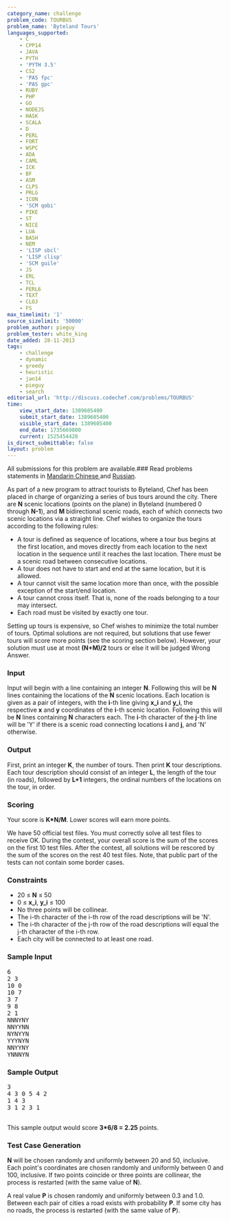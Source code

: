 ```yaml
---
category_name: challenge
problem_code: TOURBUS
problem_name: 'Byteland Tours'
languages_supported:
    - C
    - CPP14
    - JAVA
    - PYTH
    - 'PYTH 3.5'
    - CS2
    - 'PAS fpc'
    - 'PAS gpc'
    - RUBY
    - PHP
    - GO
    - NODEJS
    - HASK
    - SCALA
    - D
    - PERL
    - FORT
    - WSPC
    - ADA
    - CAML
    - ICK
    - BF
    - ASM
    - CLPS
    - PRLG
    - ICON
    - 'SCM qobi'
    - PIKE
    - ST
    - NICE
    - LUA
    - BASH
    - NEM
    - 'LISP sbcl'
    - 'LISP clisp'
    - 'SCM guile'
    - JS
    - ERL
    - TCL
    - PERL6
    - TEXT
    - CLOJ
    - FS
max_timelimit: '1'
source_sizelimit: '50000'
problem_author: pieguy
problem_tester: white_king
date_added: 28-11-2013
tags:
    - challenge
    - dynamic
    - greedy
    - heuristic
    - jan14
    - pieguy
    - search
editorial_url: 'http://discuss.codechef.com/problems/TOURBUS'
time:
    view_start_date: 1389605400
    submit_start_date: 1389605400
    visible_start_date: 1389605400
    end_date: 1735669800
    current: 1525454428
is_direct_submittable: false
layout: problem
---
```

All submissions for this problem are available.###  Read problems statements in [Mandarin Chinese ](http://www.codechef.com/download/translated/JAN14/mandarin/TOURBUS.pdf) and [Russian](http://www.codechef.com/download/translated/JAN14/russian/TOURBUS.pdf).

As part of a new program to attract tourists to Byteland, Chef has been placed in charge of organizing a series of bus tours around the city. There are **N** scenic locations (points on the plane) in Byteland (numbered 0 through **N-1**), and **M** bidirectional scenic roads, each of which connects two scenic locations via a straight line. Chef wishes to organize the tours according to the following rules:

- A tour is defined as sequence of locations, where a tour bus begins at the first location, and moves directly from each location to the next location in the sequence until it reaches the last location. There must be a scenic road between consecutive locations.
- A tour does not have to start and end at the same location, but it is allowed.
- A tour cannot visit the same location more than once, with the possible exception of the start/end location.
- A tour cannot cross itself. That is, none of the roads belonging to a tour may intersect.
- Each road must be visited by exactly one tour.

Setting up tours is expensive, so Chef wishes to minimize the total number of tours. Optimal solutions are not required, but solutions that use fewer tours will score more points (see the scoring section below). However, your solution must use at most **(N+M)/2** tours or else it will be judged Wrong Answer.

### Input

Input will begin with a line containing an integer **N**. Following this will be **N** lines containing the locations of the **N** scenic locations. Each location is given as a pair of integers, with the **i**-th line giving **x\_i** and **y\_i**, the respective **x** and **y** coordinates of the **i**-th scenic location. Following this will be **N** lines containing **N** characters each. The **i**-th character of the **j**-th line will be 'Y' if there is a scenic road connecting locations **i** and **j**, and 'N' otherwise.

### Output

First, print an integer **K**, the number of tours. Then print **K** tour descriptions. Each tour description should consist of an integer **L**, the length of the tour (in roads), followed by **L+1** integers, the ordinal numbers of the locations on the tour, in order.

### Scoring

Your score is **K\*N/M**. Lower scores will earn more points.

We have 50 official test files. You must correctly solve all test files to receive OK. During the contest, your overall score is the sum of the scores on the first 10 test files. After the contest, all solutions will be rescored by the sum of the scores on the rest 40 test files. Note, that public part of the tests can not contain some border cases.

### Constraints

- 20 ≤ **N** ≤ 50
- 0 ≤ **x\_i**, **y\_i** ≤ 100
- No three points will be collinear.
- The i-th character of the i-th row of the road descriptions will be 'N'.
- The i-th character of the j-th row of the road descriptions will equal the j-th character of the i-th row.
- Each city will be connected to at least one road.

### Sample Input

<pre>6
2 3
10 0
10 7
3 7
9 8
2 1
NNNYNY
NNYYNN
NYNYYN
YYYNYN
NNYYNY
YNNNYN
</pre>
### Sample Output

<pre>3
4 3 0 5 4 2
1 4 3
3 1 2 3 1

</pre>
This sample output would score **3\*6/8 = 2.25** points.

### Test Case Generation

**N** will be chosen randomly and uniformly between 20 and 50, inclusive. Each point's coordinates are chosen randomly and uniformly between 0 and 100, inclusive. If two points coincide or three points are collinear, the process is restarted (with the same value of **N**).

A real value **P** is chosen randomly and uniformly between 0.3 and 1.0. Between each pair of cities a road exists with probability **P**. If some city has no roads, the process is restarted (with the same value of **P**).
